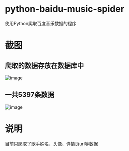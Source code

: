 # python-baidu-music-spider
使用Python爬取百度音乐数据的程序

# 截图
## 爬取的数据存放在数据库中
![image](https://github.com/yubo725/python-baidu-music-spider/blob/master/screenshots/data.png)
## 一共5397条数据
![image](https://github.com/yubo725/python-baidu-music-spider/blob/master/screenshots/count.png)

# 说明
目前只爬取了歌手姓名、头像、详情页url等数据
